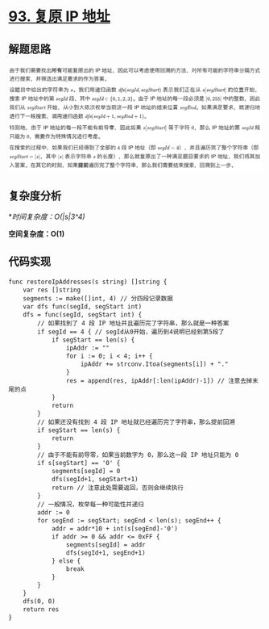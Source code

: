 # [93. 复原 IP 地址](https://leetcode-cn.com/problems/restore-ip-addresses/)

## 解题思路

![CAC93555-3499-4728-BF75-E2A4178E96BC](images/CAC93555-3499-4728-BF75-E2A4178E96BC.png)

## 复杂度分析

**时间复杂度：O(|s|*3^4)**

**空间复杂度：O(1)** 

## 代码实现

```golang
func restoreIpAddresses(s string) []string {
	var res []string
	segments := make([]int, 4) // 分四段记录数据
	var dfs func(segId, segStart int)
	dfs = func(segId, segStart int) {
		// 如果找到了 4 段 IP 地址并且遍历完了字符串，那么就是一种答案
		if segId == 4 { // segId从0开始，遍历到4说明已经到第5段了
			if segStart == len(s) {
				ipAddr := ""
				for i := 0; i < 4; i++ {
					ipAddr += strconv.Itoa(segments[i]) + "."
				}
				res = append(res, ipAddr[:len(ipAddr)-1]) // 注意去掉末尾的点
			}
			return
		}
		// 如果还没有找到 4 段 IP 地址就已经遍历完了字符串，那么提前回溯
		if segStart == len(s) {
			return
		}
		// 由于不能有前导零，如果当前数字为 0，那么这一段 IP 地址只能为 0
		if s[segStart] == '0' {
			segments[segId] = 0
			dfs(segId+1, segStart+1)
			return // 注意此处需要返回，否则会继续执行
		}
		// 一般情况，枚举每一种可能性并递归
		addr := 0
		for segEnd := segStart; segEnd < len(s); segEnd++ {
			addr = addr*10 + int(s[segEnd]-'0')
			if addr >= 0 && addr <= 0xFF {
				segments[segId] = addr
				dfs(segId+1, segEnd+1)
			} else {
				break
			}
		}
	}
	dfs(0, 0)
	return res
}
```